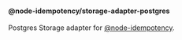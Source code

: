 #### @node-idempotency/storage-adapter-postgres

Postgres Storage adapter for [@node-idempotency](https://www.npmjs.com/package/@node-idempotency/core).

